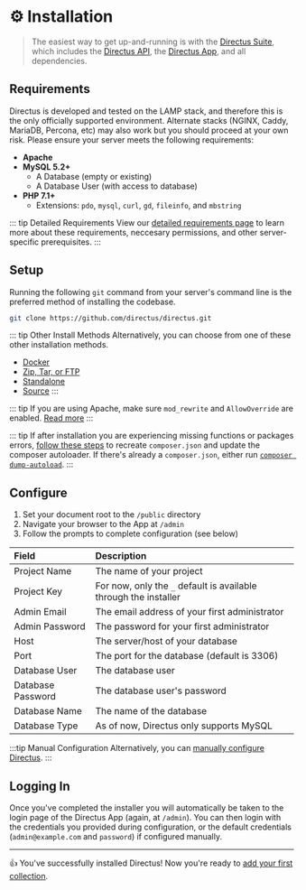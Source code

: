 # ⚙️ Installation

> The easiest way to get up-and-running is with the [Directus Suite](https://github.com/directus/directus), which includes the [Directus API](https://github.com/directus/api), the [Directus App](https://github.com/directus/app), and all dependencies.

## Requirements

Directus is developed and tested on the LAMP stack, and therefore this is the only officially supported environment. Alternate stacks (NGINX, Caddy, MariaDB, Percona, etc) may also work but you should proceed at your own risk. Please ensure your server meets the following requirements:

* **Apache**
* **MySQL 5.2+**
    * A Database (empty or existing)
    * A Database User (with access to database)
* **PHP 7.1+**
    * Extensions:  `pdo`, `mysql`, `curl`, `gd`, `fileinfo`, and `mbstring`

::: tip Detailed Requirements
View our [detailed requirements page](/advanced/requirements.md) to learn more about these requirements, neccesary permissions, and other server-specific prerequisites.
:::

## Setup

Running the following `git` command from your server's command line is the preferred method of installing the codebase.

```bash
git clone https://github.com/directus/directus.git
```

::: tip Other Install Methods
Alternatively, you can choose from one of these other installation methods.
* [Docker](/advanced/other-install-methods.md#docker)
* [Zip, Tar, or FTP](/advanced/other-install-methods.md#manual)
* [Standalone](/advanced/other-install-methods.md#standalone)
* [Source](/advanced/other-install-methods.md#source)
:::

::: tip
If you are using Apache, make sure `mod_rewrite` and `AllowOverride` are enabled. [Read more](../advanced/server-setup.md#apache)
:::

::: tip
If after installation you are experiencing missing functions or packages errors, [follow these steps](https://github.com/directus/api/issues/620#issuecomment-449905619) to recreate `composer.json` and update the composer autoloader. If there's already a `composer.json`, either run [`composer dump-autoload`](https://getcomposer.org/doc/03-cli.md#dump-autoload-dumpautoload-).
:::

## Configure

1. Set your document root to the `/public` directory
2. Navigate your browser to the App at `/admin`
3. Follow the prompts to complete configuration (see below)

Field          | Description
:------------- | :-----------
Project Name   | The name of your project
Project Key    | For now, only the `_` default is available through the installer
Admin Email    | The email address of your first administrator
Admin Password | The password for your first administrator
Host           | The server/host of your database
Port           | The port for the database (default is 3306)
Database User  | The database user
Database Password | The database user's password
Database Name  | The name of the database
Database Type  | As of now, Directus only supports MySQL

:::tip Manual Configuration
Alternatively, you can [manually configure Directus](/advanced/api/configuration.md).
:::

## Logging In

Once you've completed the installer you will automatically be taken to the login page of the Directus App (again, at `/admin`). You can then login with the credentials you provided during configuration, or the default credentials (`admin@example.com` and `password`) if configured manually.

---

👍 You've successfully installed Directus! Now you're ready to [add your first collection](/guides/collections.md).
